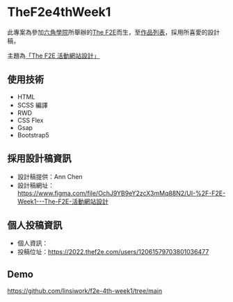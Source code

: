 # TheF2e4thWeek1

此專案為參加[六角學院](https://www.hexschool.com/)所舉辦的[The F2E](https://2022.thef2e.com/)而生，至[作品列表](https://2022.thef2e.com/works)，採用所喜愛的設計稿，

主題為[「The F2E 活動網站設計」](https://2022.thef2e.com/news/week1)

## 使用技術

- HTML 
- SCSS 編譯
- RWD
- CSS Flex
- Gsap
- Bootstrap5

## 採用設計稿資訊

- 設計稿提供：Ann Chen
- 設計稿網址：https://www.figma.com/file/OchJ9YB9eY2zcX3mMq88N2/UI-%2F-F2E-Week1---The-F2E-活動網站設計

## 個人投稿資訊

- 個人資訊：
- 投稿位址：https://2022.thef2e.com/users/12061579703801036477

## Demo

https://github.com/linsiwork/f2e-4th-week1/tree/main
